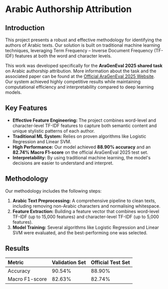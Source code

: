 # Arabic Authorship Attribution

## Introduction
This project presents a robust and effective methodology for identifying the authors of Arabic texts. Our solution is built on traditional machine learning techniques, leveraging Term Frequency – Inverse
Document Frequency (TF-IDF) features at both the word and character levels.

This work was developed specifically for the **AraGenEval 2025 shared task** on Arabic authorship attribution. More information about the task and the associated paper can be found at the [Official AraGenEval 2025 Website](https://ezzini.github.io/AraGenEval/PAPER.html). Our system achieved highly competitive results while maintaining computational efficiency and interpretability compared to deep learning models.

## Key Features
* **Effective Feature Engineering:** The project combines word-level and character-level TF-IDF features to capture both semantic content and unique stylistic patterns of each author.
* **Traditional ML System:** Relies on proven algorithms like Logistic Regression and Linear SVM.
* **High Performance:** Our model achieved **88.90% accuracy** and an **82.74% Macro F1-score** on the official AraGenEval 2025 test set.
* **Interpretability:** By using traditional machine learning, the model's decisions are easier to understand and interpret.

## Methodology
Our methodology includes the following steps:
1.  **Arabic Text Preprocessing:** A comprehensive pipeline to clean texts, including removing non-Arabic characters and normalising whitespace.
2.  **Feature Extraction:** Building a feature vector that combines word-level TF-IDF (up to 15,000 features) and character-level TF-IDF (up to 5,000 features).
3.  **Model Training:** Several algorithms like Logistic Regression and Linear SVM were evaluated, and the best-performing one was selected.

## Results
| Metric | Validation Set | Official Test Set |
| :--- | :--- | :--- |
| Accuracy | 90.54% | 88.90% |
| Macro F1-score | 82.63% | 82.74% |
